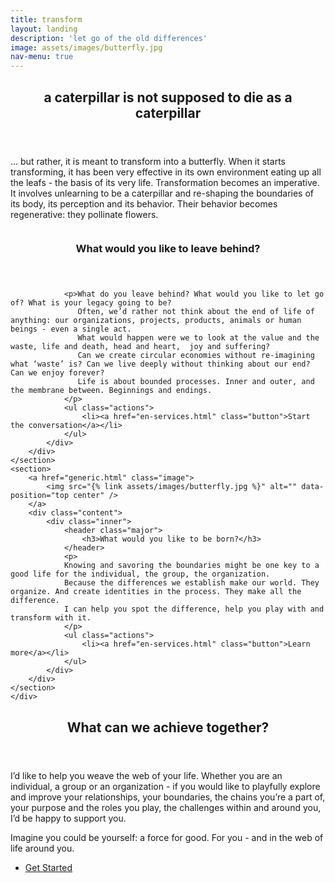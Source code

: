 ```yaml
---
title: transform
layout: landing
description: 'let go of the old differences'
image: assets/images/butterfly.jpg
nav-menu: true
---
```


<!-- Main -->
<div id="main">

<!-- One -->
<section id="one">
	<div class="inner">
		<header class="major">
			<h2>a caterpillar is not supposed to die as a caterpillar</h2>
		</header>
		<p>
			... but rather, it is meant to transform into a butterfly. When it starts transforming, it has been very effective in its own environment
			eating up all the leafs - the basis of its very life. Transformation becomes an imperative. It involves unlearning to be a caterpillar and
			re-shaping the boundaries of its body, its perception and its behavior. Their behavior becomes regenerative: they pollinate flowers.
		</p>
	</div>
</section>

<!-- Two -->

<section id="two" class="spotlights"> <!---->
	<div class="inner">
	<section>
		<a href="generic.html" class="image">
			<img src="{% link assets/images/caterpillar.jpg %}" alt="" data-position="center center" />
		</a>
		<div class="content">
			<div class="inner">
				<header class="major">
					<h3>What would you like to leave behind?</h3>
				</header>
				
				<p>What do you leave behind? What would you like to let go of? What is your legacy going to be? 
				   Often, we’d rather not think about the end of life of anything: our organizations, projects, products, animals or human beings - even a single act. 
				   What would happen were we to look at the value and the waste, life and death, head and heart,  joy and suffering? 
				   Can we create circular economies without re-imagining what ‘waste’ is? Can we live deeply without thinking about our end? Can we enjoy forever? 
				   Life is about bounded processes. Inner and outer, and the membrane between. Beginnings and endings.				
				</p>
				<ul class="actions">
					<li><a href="en-services.html" class="button">Start the conversation</a></li>
				</ul>
			</div>
		</div>
	</section>
	<section>
		<a href="generic.html" class="image">
			<img src="{% link assets/images/butterfly.jpg %}" alt="" data-position="top center" />
		</a>
		<div class="content">
			<div class="inner">
				<header class="major">
					<h3>What would you like to be born?</h3>
				</header>
				<p>
				Knowing and savoring the boundaries might be one key to a good life for the individual, the group, the organization. 
				Because the differences we establish make our world. They organize. And create identities in the process. They make all the difference.
				I can help you spot the difference, help you play with and transform with it.
				</p>
				<ul class="actions">
					<li><a href="en-services.html" class="button">Learn more</a></li>
				</ul>
			</div>
		</div>
	</section>
	</div>
</section>

<!-- Three -->
<section id="three">
	<div class="inner">
		<header class="major">
			<h2>What can we achieve together?</h2>
		</header>
		<p>I’d like to help you weave the web of your life. Whether you are an individual, a group or an organization - if you would like to playfully explore and improve your relationships, your boundaries, the chains you’re a part of, your purpose and the roles you play,  the challenges within and around you, I’d be happy to support you.
		</p>
		<p>
			Imagine you could be yourself: a force for good. For you - and in the web of life around you.
		</p>
		<ul class="actions">
			<li><a href="en-services.html" class="button next">Get Started</a></li>
		</ul>
	</div>
</section>

</div>
